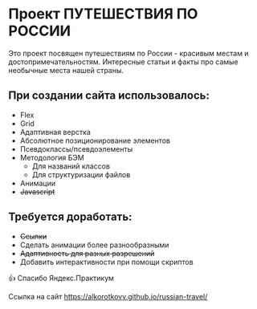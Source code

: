 # Проект ПУТЕШЕСТВИЯ ПО РОССИИ
Это проект посвящен путешествиям по России - красивым местам и достопримечательностям. Интересные статьи и факты про самые необычные места нашей страны.
## При создании сайта использовалось:
- Flex
- Grid
- Адаптивная верстка
- Абсолютное позиционирование элементов
- Псевдоклассы/псевдоэлементы
- Методология БЭМ
  - Для названий классов
  - Для структуризации файлов
- Анимации
- ~~Javascript~~
## Требуется доработать:
- ~~Ссылки~~
- Сделать анимации более разнообразными
- ~~Адаптивность для разных разрешений~~
- Добавить интерактивности при помощи скриптов

:thumbsup: Спасибо Яндекс.Практикум

Ссылка на сайт https://alkorotkovv.github.io/russian-travel/
